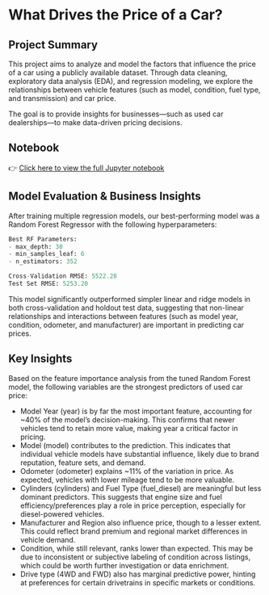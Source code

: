 # What Drives the Price of a Car?

## Project Summary

This project aims to analyze and model the factors that influence the price of a car using a publicly available dataset. Through data cleaning, exploratory data analysis (EDA), and regression modeling, we explore the relationships between vehicle features (such as model, condition, fuel type, and transmission) and car price.

The goal is to provide insights for businesses—such as used car dealerships—to make data-driven pricing decisions.

## Notebook

👉 [Click here to view the full Jupyter notebook](https://github.com/AriAlas/ml-price-of-car-analysis/blob/main/practical_application_II_starter/what-drives-the-price-of-a-car.ipynb)

## Model Evaluation & Business Insights

After training multiple regression models, our best-performing model was a Random Forest Regressor with the following hyperparameters:

```python
Best RF Parameters:
- max_depth: 30
- min_samples_leaf: 6
- n_estimators: 352

Cross-Validation RMSE: 5522.28
Test Set RMSE: 5253.20
```

This model significantly outperformed simpler linear and ridge models in both cross-validation and holdout test data, suggesting that non-linear relationships and interactions between features (such as model year, condition, odometer, and manufacturer) are important in predicting car prices.

## Key Insights

Based on the feature importance analysis from the tuned Random Forest model, the following variables are the strongest predictors of used car price:
- Model Year (year) is by far the most important feature, accounting for ~40% of the model’s decision-making. This confirms that newer vehicles tend to retain more value, making year a critical factor in pricing.
- Model (model) contributes to the prediction. This indicates that individual vehicle models have substantial influence, likely due to brand reputation, feature sets, and demand.
- Odometer (odometer) explains ~11% of the variation in price. As expected, vehicles with lower mileage tend to be more valuable.
- Cylinders (cylinders) and Fuel Type (fuel_diesel) are meaningful but less dominant predictors. This suggests that engine size and fuel efficiency/preferences play a role in price perception, especially for diesel-powered vehicles.
- Manufacturer and Region also influence price, though to a lesser extent. This could reflect brand premium and regional market differences in vehicle demand.
- Condition, while still relevant, ranks lower than expected. This may be due to inconsistent or subjective labeling of condition across listings, which could be worth further investigation or data enrichment.
- Drive type (4WD and FWD) also has marginal predictive power, hinting at preferences for certain drivetrains in specific markets or conditions.